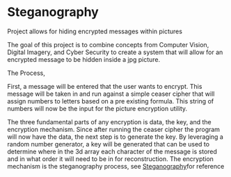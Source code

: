 # Steganography
Project allows for hiding encrypted messages within pictures


The goal of this project is to combine concepts from Computer Vision, Digital Imagery, and Cyber Security 
to create a system that will allow for an encrypted message to be hidden inside a jpg picture.


The Process,

First, a message will be entered that the user wants to encrypt. This message will be taken in
and run against a simple ceaser cipher that will assign numbers to letters based on a pre existing
formula. This string of numbers will now be the input for the picture encryption utility.


The three fundamental parts of any encryption is data, the key, and the encryption mechanism.
Since after running the ceaser cipher the program will now have the data, the next step is
to generate the key. By leveraging a random number generator, a key will be generated that
can be used to determine where in the 3d array each character of the message is stored and
in what order it will need to be in for reconstruction. The encryption mechanism 
is the steganography process, see [Steganography](https://www.comptia.org/blog/what-is-steganography#:~:text=Steganography%20is%20the%20practice%20of%20hiding%20a%20secret%20message%20inside,something%20that%20is%20not%20secret.&text=These%20days%2C%20many%20examples%20of,a%20Word%20or%20Excel%20document)for reference 


